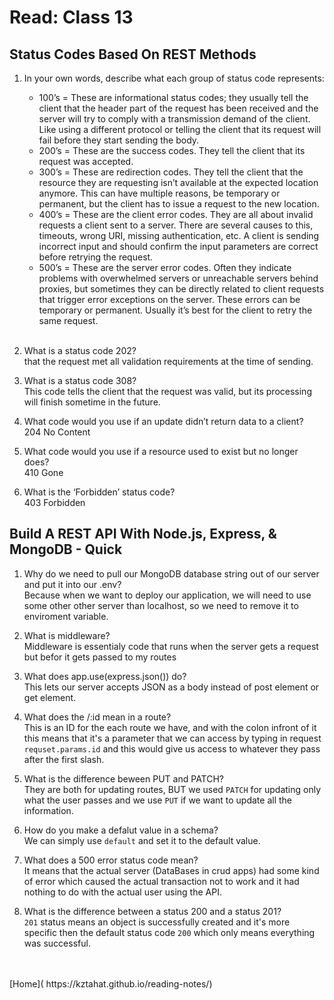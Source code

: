 # Read: Class 13

## Status Codes Based On REST Methods

1. In your own words, describe what each group of status code represents:<br />
    - 100’s = These are informational status codes; they usually tell the client that the header part of the request has been received and the server will try to comply with a transmission demand of the client. Like using a different protocol or telling the client that its request will fail before they start sending the body.<br />
    - 200’s = These are the success codes. They tell the client that its request was accepted. <br />
    - 300’s = These are redirection codes. They tell the client that the resource they are requesting isn’t available at the expected location anymore. This can have multiple reasons, be temporary or permanent, but the client has to issue a request to the new location. <br />
    - 400’s = These are the client error codes. They are all about invalid requests a client sent to a server. There are several causes to this, timeouts, wrong URI, missing authentication, etc. A client is sending incorrect input and should confirm the input parameters are correct before retrying the request. <br />
    - 500’s = These are the server error codes. Often they indicate problems with overwhelmed servers or unreachable servers behind proxies, but sometimes they can be directly related to client requests that trigger error exceptions on the server. These errors can be temporary or permanent. Usually it’s best for the client to retry the same request.
     <br />
2. What is a status code 202?<br />
    that the request met all validation requirements at the time of sending.
    <br />

3. What is a status code 308?<br />
     This code tells the client that the request was valid, but its processing will finish sometime in the future.
     <br />
     
4. What code would you use if an update didn’t return data to a client?<br />
    204 No Content 
    <br />

5. What code would you use if a resource used to exist but no longer does?<br />
    410 Gone
    <br />

6. What is the ‘Forbidden’ status code?<br />
    403 Forbidden
    <br />

## Build A REST API With Node.js, Express, & MongoDB - Quick 

1. Why do we need to pull our MongoDB database string out of our server and put it into our .env?<br />
    Because when we want to deploy our application, we will need to use some other other server than localhost, so we need to remove it to enviroment variable. 
    <br />

2. What is middleware?<br />
    Middleware is essentialy code that runs when the server gets a request but befor it gets passed to my routes 
    <br />
3. What does app.use(express.json()) do?<br />
    This lets our server accepts JSON as a body instead of post element or get element.
    <br />

4. What does the /:id mean in a route?<br />
    This is an ID for the each route we have, and with the colon infront of it this means that it's a parameter that we can access by typing in request `requset.params.id` and this would give us access to whatever they pass after the first slash.
    <br />

5. What is the difference beween PUT and PATCH?<br />
    They are both for updating routes, BUT we used `PATCH` for updating only what the user passes and we use `PUT` if we want to update all the information.
    <br />

6. How do you make a defalut value in a schema?<br />
    We can simply use `default` and set it to the default value.
    <br />

7. What does a 500 error status code mean?<br />
    It means that the actual server (DataBases in crud apps) had some kind of error which caused the actual transaction not to work and it had nothing to do with the actual user using the API.
    <br />

8. What is the difference between a status 200 and a status 201?<br />
    `201` status means an object is successfully created and it's more specific then the default status code `200` which only means everything was successful.

<br />
<br />
[Home]( https://kztahat.github.io/reading-notes/)
